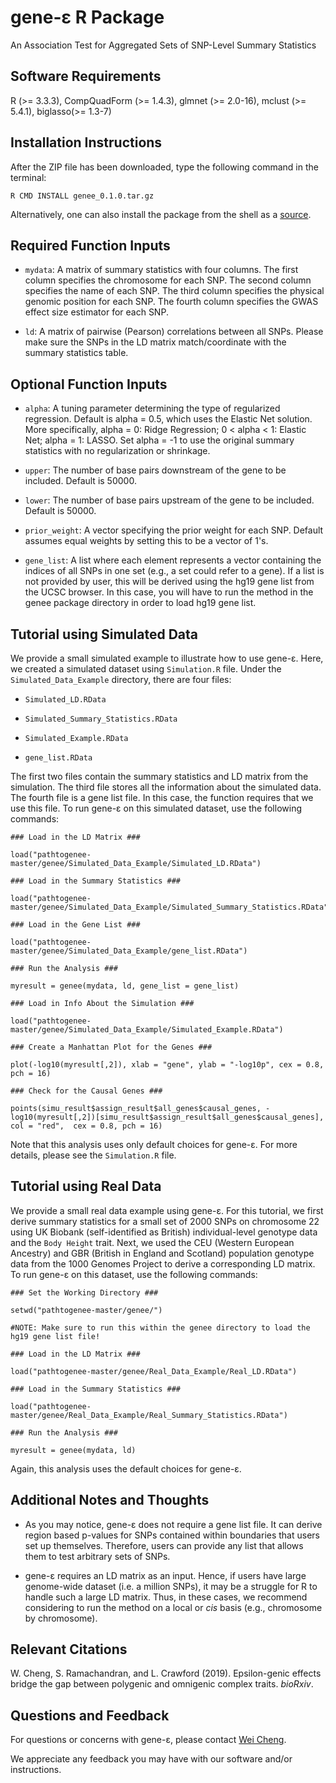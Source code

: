 # gene-ε R Package

An Association Test for Aggregated Sets of SNP-Level Summary Statistics

## Software Requirements

R (>= 3.3.3), CompQuadForm (>= 1.4.3), glmnet (>= 2.0-16), mclust (>= 5.4.1), biglasso(>= 1.3-7)

## Installation Instructions

After the ZIP file has been downloaded, type the following command in the terminal:

    R CMD INSTALL genee_0.1.0.tar.gz

Alternatively, one can also install the package from the shell as a [source](http://cran.r-project.org/doc/manuals/r-release/R-admin.html#Installing-packages).

## Required Function Inputs

* `mydata`: A matrix of summary statistics with four columns. The first column specifies the chromosome for each SNP. The second column specifies the name of each SNP. The third column specifies the physical genomic position for each SNP. The fourth column specifies the GWAS effect size estimator for each SNP.

* `ld`: A matrix of pairwise (Pearson) correlations between all SNPs. Please make sure the SNPs in the LD matrix match/coordinate with the summary statistics table.

## Optional Function Inputs

* `alpha`: A tuning parameter determining the type of regularized regression. Default is alpha = 0.5, which uses the Elastic Net solution. More specifically, alpha = 0: Ridge Regression; 0 < alpha < 1: Elastic Net; alpha = 1: LASSO. Set alpha = -1 to use the original summary statistics with no regularization or shrinkage.

* `upper`: The number of base pairs downstream of the gene to be included. Default is 50000.

* `lower`: The number of base pairs upstream of the gene to be included. Default is 50000.

* `prior_weight`: A vector specifying the prior weight for each SNP. Default assumes equal weights by setting this to be a vector of 1's.

* `gene_list`: A list where each element represents a vector containing the indices of all SNPs in one set (e.g., a set could refer to a gene). If a list is not provided by user, this will be derived using the hg19 gene list from the UCSC browser. In this case, you will have to run the method in the genee package directory in order to load hg19 gene list.

## Tutorial using Simulated Data

We provide a small simulated example to illustrate how to use gene-ε. Here, we created a simulated dataset using `Simulation.R` file. Under the `Simulated_Data_Example` directory, there are four files:

* `Simulated_LD.RData`

* `Simulated_Summary_Statistics.RData`

* `Simulated_Example.RData`

* `gene_list.RData`

The first two files contain the summary statistics and LD matrix from the simulation. The third file stores all the information about the simulated data. The fourth file is a gene list file. In this case, the function requires that we use this file. To run gene-ε on this simulated dataset, use the following commands:

    ### Load in the LD Matrix ###
    
    load("pathtogenee-master/genee/Simulated_Data_Example/Simulated_LD.RData")
    
    ### Load in the Summary Statistics ###
    
    load("pathtogenee-master/genee/Simulated_Data_Example/Simulated_Summary_Statistics.RData")

    ### Load in the Gene List ###

    load("pathtogenee-master/genee/Simulated_Data_Example/gene_list.RData")

    ### Run the Analysis ###

    myresult = genee(mydata, ld, gene_list = gene_list)

    ### Load in Info About the Simulation ###
    
    load("pathtogenee-master/genee/Simulated_Data_Example/Simulated_Example.RData")

    ### Create a Manhattan Plot for the Genes ###

    plot(-log10(myresult[,2]), xlab = "gene", ylab = "-log10p", cex = 0.8, pch = 16)

    ### Check for the Causal Genes ###

    points(simu_result$assign_result$all_genes$causal_genes, -log10(myresult[,2])[simu_result$assign_result$all_genes$causal_genes], col = "red",  cex = 0.8, pch = 16)

Note that this analysis uses only default choices for gene-ε. For more details, please see the `Simulation.R` file.

## Tutorial using Real Data

We provide a small real data example using gene-ε. For this tutorial, we first derive summary statistics for a small set of 2000 SNPs on chromosome 22 using UK Biobank (self-identified as British) individual-level genotype data and the `Body Height` trait. Next, we used the CEU (Western European Ancestry) and GBR (British in England and Scotland) population genotype data from the 1000 Genomes Project to derive a corresponding LD matrix. To run gene-ε on this dataset, use the following commands:

    ### Set the Working Directory ###
    
    setwd("pathtogenee-master/genee/") 
    
    #NOTE: Make sure to run this within the genee directory to load the hg19 gene list file!

    ### Load in the LD Matrix ###

    load("pathtogenee-master/genee/Real_Data_Example/Real_LD.RData")

    ### Load in the Summary Statistics ###
    
    load("pathtogenee-master/genee/Real_Data_Example/Real_Summary_Statistics.RData")
    
    ### Run the Analysis ###

    myresult = genee(mydata, ld)

Again, this analysis uses the default choices for gene-ε.

## Additional Notes and Thoughts

* As you may notice, gene-ε does not require a gene list file. It can derive region based p-values for  SNPs contained within boundaries that users set up themselves. Therefore, users can provide any list that allows them to test arbitrary sets of SNPs.

* gene-ε requires an LD matrix as an input. Hence, if users have large genome-wide dataset (i.e. a million SNPs), it may be a struggle for R to handle such a large LD matrix. Thus, in these cases, we recommend considering to run the method on a local or *cis* basis (e.g., chromosome by chromosome).

## Relevant Citations

W. Cheng, S. Ramachandran, and L. Crawford (2019). Epsilon-genic effects bridge the gap between polygenic and omnigenic complex traits. _bioRxiv_.

## Questions and Feedback
For questions or concerns with gene-ε, please contact [Wei Cheng](mailto:wei_cheng1@brown.edu).

We appreciate any feedback you may have with our software and/or instructions.
